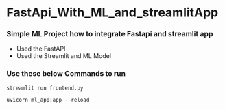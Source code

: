 # FastApi_With_ML_and_streamlitApp

### Simple ML Project how to integrate Fastapi and streamlit app
- Used the FastAPI
- Used the Streamlit and ML Model

### Use these below Commands to run 
```
streamlit run frontend.py
```
```
uvicorn ml_app:app --reload
```
